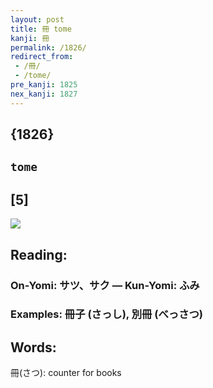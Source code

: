 ```yaml
---
layout: post
title: 冊 tome
kanji: 冊
permalink: /1826/
redirect_from:
 - /冊/
 - /tome/
pre_kanji: 1825
nex_kanji: 1827
---
```


## {1826}

## `tome`

## [5]

<div class="stroke"><img src="E5868A.png" /></div>

## Reading:

### On-Yomi: サツ、サク &mdash; Kun-Yomi: ふみ

### Examples: 冊子 (さっし), 別冊 (べっさつ)

## Words:

冊(さつ): counter for books
